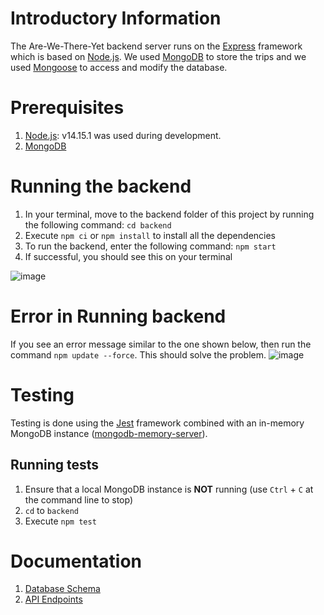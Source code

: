 # Introductory Information
The Are-We-There-Yet backend server runs on the [Express](https://expressjs.com/) framework which is based on [Node.js](https://nodejs.org/en/). We used [MongoDB](https://www.mongodb.com/) to store the trips and we used [Mongoose](https://mongoosejs.com/) to access and modify the database.

# Prerequisites
1. [Node.js](https://nodejs.org/en/): v14.15.1 was used during development.
2. [MongoDB](https://www.mongodb.com/)

# Running the backend
1. In your terminal, move to the backend folder of this project by running the following command: `cd backend`
2. Execute `npm ci` or `npm install` to install all the dependencies
3. To run the backend, enter the following command: `npm start`
4. If successful, you should see this on your terminal

![image](https://user-images.githubusercontent.com/55341679/117530190-eb25b300-b02f-11eb-9a25-ac369fad602f.png)

# Error in Running backend
If you see an error message similar to the one shown below, then run the command `npm update --force`. This should solve the problem.
![image](https://user-images.githubusercontent.com/55341679/117530319-946ca900-b030-11eb-993e-4d086abe1dfc.png)

# Testing
Testing is done using the [Jest](https://jestjs.io/) framework combined with an in-memory MongoDB instance ([mongodb-memory-server](https://github.com/nodkz/mongodb-memory-server)).

## Running tests
1. Ensure that a local MongoDB instance is **NOT** running (use `Ctrl` + `C` at the command line to stop)
2. `cd` to `backend`
3. Execute `npm test`

# Documentation
1. [Database Schema](https://github.com/PJhaveri02/Are-We-There-Yet/wiki/Database-Schema)
2. [API Endpoints](https://github.com/PJhaveri02/Are-We-There-Yet/wiki/API-Endpoints)
